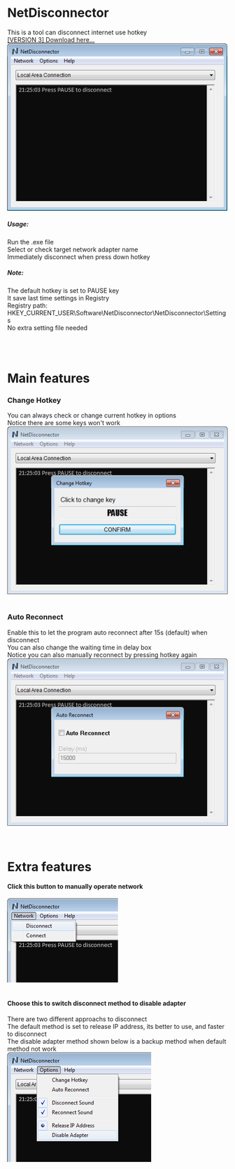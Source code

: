 # NetDisconnector
This is a tool can disconnect internet use hotkey<br>
[[VERSION 3] Download here...](https://github.com/Barracuda10/NetDisconnector/releases/download/1.2/NetDisconnector.exe)
![img](https://raw.githubusercontent.com/Barracuda10/others/master/NetDisconnector/netdisconnector_main.png?token=AHWAOFFFNR4TIK4XGH3ESJK6EESXA)
##### Usage:
Run the .exe file<br>
Select or check target network adapter name<br>
Immediately disconnect when press down hotkey<br>
##### Note:
The default hotkey is set to PAUSE key<br>
It save last time settings in Registry<br>
Registry path: HKEY_CURRENT_USER\Software\NetDisconnector\NetDisconnector\Settings<br>
No extra setting file needed<br>
<br>
<br>
<br>
# Main features
### Change Hotkey<br>
You can always check or change current hotkey in options<br>
Notice there are some keys won't work<br>
![img](https://raw.githubusercontent.com/Barracuda10/others/master/NetDisconnector/netdisconnector_feature_1.png)
<br>
<br>
### Auto Reconnect<br>
Enable this to let the program auto reconnect after 15s (default) when disconnect<br>
You can also change the waiting time in delay box<br>
Notice you can also manually reconnect by pressing hotkey again<br>
![img](https://raw.githubusercontent.com/Barracuda10/others/master/NetDisconnector/netdisconnector_feature_2.png)
<br>
<br>
<br>
# Extra features
#### Click this button to manually operate network<br>
![img](https://raw.githubusercontent.com/Barracuda10/others/master/NetDisconnector/netdisconnector_manul.png)
<br>
<br>
#### Choose this to switch disconnect method to disable adapter<br>
There are two different approachs to disconnect<br>
The default method is set to release IP address, its better to use, and faster to disconnect<br>
The disable adapter method shown below is a backup method when default method not work<br>
![img](https://raw.githubusercontent.com/Barracuda10/others/master/NetDisconnector/netdisconnector_method.png)
